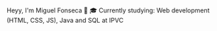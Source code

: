 Heyy, I'm Miguel Fonseca 👋
🎓 Currently studying: Web development (HTML, CSS, JS), Java and SQL at IPVC
